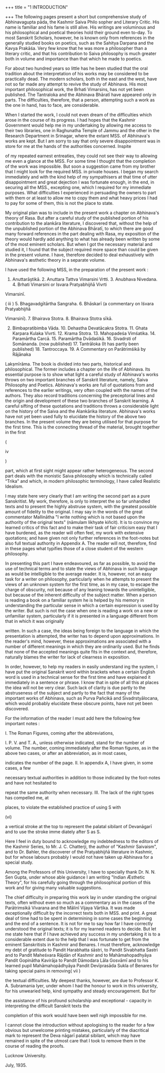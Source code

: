 +++
title = "1 INTRODUCTION"

+++
The following pages present a short but comprehensive study of Abhinavagupta pāda, the Kashmir Saiva Philo sopher and Literary Critic. His name is familiar and his fame is still alive. His writings are voluminous and his philosophical and poetical theories hold their ground even to-day. To most Sanskrit Scholars, however, he is known only from references in the generally studied books on poetics, such as the Sahitya Darpana and the Kavya Prakāśa. Very few know that he was more a philosopher than a literary critic, and that his contribution to Saiva philosophy is much greater both in volume and importance than that which he made to poetics. 

For about two hundred years so little has he been studied that the oral tradition about the interpretation of his works may be considered to be practically dead. The modern scholars, both in the east and the west, have not so far made any attempt to revive the study of Abhinava. His most important philosophical work, the Brhati Vimarsins, has not yet been published. The Tantraloka and the Abhinava Bhāratī have appeared only in parts. The difficulties, therefore, that a person, attempting such a work as the one in hand, has to face, are considerable. 

When I started the work, I could not even dream of the difficulties which arose in the course of its progress. I had hopes that the Kashmir Government would help me in my undertaking by allowing me access to their two libraries, one in Raghunatha Temple of Jammu and the other in the Research Department in Srinagar, where the extant MSS. of Abhinava's works are kept. But I am sorry to say that only severe disappointment was in store for me at the hands of the authorities concerned. Inspite 

of my repeated earnest entreaties, they could not see their way to allowing me even a glance at the MSS. For some time I thought that the completion of the work was impossible. But soon a suggestion came from my brother that I might look for the required MSS. in private houses. I began my search immediately and with the kind help of my sympathisers at that time of utter disappointment and great dejection I was fortunate enough, in the end, in securing all the MSS., excepting one, which I required for my immediate purposes. What difficulties I experienced in persuading the owners to part with them or at least to allow me to copy them and what heavy prices I had to pay for some of them, this is not the place to state. 

My original plan was to include in the present work a chapter on Abhinava's theory of Rasa. But after a careful study of the published portion of his contribution to the alankāra literature, I discovered that, without the help of the unpublished portion of the Abhinava Bhāratī, to which there are good many forward references in the part dealing with Rasa, my exposition of the theory would hardly add anything to what has already been written by some of the most eminent scholars. But when I got the necessary material and studied it, I found that the subject required more space than could be given in the present volume. I have, therefore decided to deal exhaustively with Abhinava's æsthetic theory in a separate volume. 

I have used the following MSS, in the preparation of the present work : 

1. Anuttarāștikā. 2. Anuttara Tattva Vimarsini Vrtti. 3. Anubhava Nivedana. 4. Brhati Vimarsini or Isvara Pratyabhijñā Vivrti 

Vimarsinī. 

( iii ) 5. Bhagavadgītārtha Sangraha. 6. Bhāskarī (a commentary on Iśvara Pratyabhijñā 

Vimarsinī). 7. Bhairava Stotra. 8. Bhairava Stotra sīkā. 

2. Bimbapratibimba Vāda. 10. Dehastha Devatācakra Stotra. 11. Ghata Karpara Kulaka Vivrti. 12. Krama Stotra. 13. Mahopadeśa Vimśatika. 14. Paramārtha Carcā. 15. Paramārtha Dvādaśikā. 16. Sivadrsti of Somānanda. (now published) 17. Tantrāloka (It has partly been published) 18. Tantroccaya. 19. A Commentary on Parātrimśikā by Rājānaka 

Lakṣmīrāma. The book is divided into two parts, historical and philosophical. The former includes a chapter on the life of Abhinava. Its essential purpose is to show what light a careful study of Abhinava's works throws on two important branches of Sanskrit literature, namely, Saiva Philosophy and Poetics. Abhinava's works are full of quotations from and references to the earlier writings, very often coupled with the names of the authors. They also record traditions concerning the preceptorial lines and the origin and development of these two branches of Sanskrit learning. A careful sifting of these quotations and traditions throws a considerable light on the history of the Saiva and the Alankārika literature. Abhinava's works have not yet been used fully to elucidate the history of the above two branches. In the present volume they are being utilised for that purpose for the first time. This is the connecting thread of the material, brought together in the first 

( 

iv 

) 

part, which at first sight might appear rather heterogeneous. The second part deals with the monistic Saiva philosophy which is technically called “Trika" and which, in modern philosophic terminology, I have called Realistic Idealism. 

I may state here very clearly that I am writing the second part as a pure Sanskritist. My work, therefore, is only to interpret the so far unhandled texts and to present the highly abstruse system, with the greatest possible amount of fidelity to the original. I may say in the words of the great commentator Mallinātha "I write nothing which is not based upon the authority of the original texts" (nāmulam likhyate kiñcit). It is to convince my learned critics of this fact and to make their task of fair criticism easy that I have burdened, as the reader will often feel, my work with extensive quotations; and have given not only further references in the foot-notes but also full textual authority in Appendix A. The reader will not, therefore, find in these pages what typifies those of a close student of the western philosophy. 

In presenting this part I have endeavoured, as far as possible, to avoid the use of technical terms and to state the views of Abhinava in such language as would be intelligible to the average reader. It is, however, not an easy task for a writer on philosophy, particularly when he attempts to present the views of an unknown system for the first time, as in my case, to escape the charge of obscurity, not because of any leaning towards the unintelligible, but because of the inherent difficulty of the subject matter. When a person is reading a book on a familiar system he is helped by his memory in understanding the particular sense in which a certain expression is used by the writer. But such is not the case when one is reading a work on a new or unfamiliar system, particularly if it is presented in a language different from that in which it was originally 

written. In such a case, the ideas being foreign to the language in which the presentation is attempted, the writer has to depend upon approximations. In the reader's mind, however, these approximations are associated with a number of different meanings in which they are ordinarily used. But he finds that none of the accepted meanings quite fits in the context and, therefore, naturally blames the writer for lack of clearness in exposition. 

In order, however, to help my readers in easily understand ing the system, I have put the original Sanskrit word within brackets when a certain English word is used in a technical sense for the first time and have explained it immediately in a sentence or phrase. I know that in spite of all this at places the idea will not be very clear. Such lack of clarity is due partly to the abstruseness of the subject and partly to the fact that many of the important works of Abhinava, such as Purva Pañcikā and Sivadrstyālocana, which would probably elucidate these obscure points, have not yet been discovered. 

For the information of the reader I must add here the following few important notes : 

I. The Roman Figures, coming after the abbreviations, 

I. P. V. and T. A., unless otherwise indicated, stand for the number of volume. The number, coming immediately after the Roman figures, as in the above two cases, or after an abbreviation, as in most cases, 

indicates the number of the page. II. In appendix A, I have given, in some cases, a few 

necessary textual authorities in addition to those indicated by the foot-notes and have not hesitated to 

repeat the same authority when necessary. III. The lack of the right types has compelled me, at 

places, to violate the established practice of using S with 

(vi) 

a vertical stroke at the top to represent the palatal sibilant of Devanāgarī and to use the stroke imme diately after S as S. 

Here I feel in duty bound to acknowledge my indebtedness to the editors of the Kashmir Series, to Mr. J. C. Chatterji, the author of "Kashmir Saivaism", and to Dr. Bahler, the discoverer of the Pratyabhijñā literature in Kashmir, but for whose labours probably I would not have taken up Abhinava for a special study. 

Among the Professors of this University, I have to specially thank Dr. N. N. Sen Gupta, under whose able guidance I am writing "Indian Æsthetic Theory", for his carefully going through the philosophical portion of this work and for giving many valuable suggestions. 

The chief difficulty in preparing this work lay in under standing the original texts, often without even so much as a commentary as in the cases of the Parātrimsikā Vivarana and the Mālinī Vijaya Vārtika. It was made exceptionally difficult by the incorrect texts both in MSS. and print. A great deal of time had to be spent in determining in some cases the beginning and the end of a sentence. It is not for me to say how far I have correctly understood the original texts; it is for my learned readers to decide. But let me state here that if I have achieved any success in my undertaking it is to a considerable extent due to the help that I was fortunate to get from the eminent Sanskritists in Kashmir and Benares. I must therefore, acknowledge my debt of gratitude to Pandit Harabhatta śāstri, to Pandit Sivabhatta Sastri and to Pandit Maheśvara Rājdān of Kashmir and to Mahāmahopadhyāya Pandit Gopinātha Kavirāja to Pandit Dāmodara Lāla Gosvāmī and to his learned pupil Mahāmahopādhyāya Pandit Devīprasāda Sukla of Benares for taking special pains in removing( vii ) 

the textual difficulties. My deepest thanks, however, are due to Professor K. A. Subramania Iyer, under whom I had the honour to work in this university, for his unwearied help, kind sympathy and steady encouragement. But for 

the assistance of his profound scholarship and exceptional - capacity in interpreting the difficult Sanskrit texts the 

completion of this work would have been well nigh impossible for me. 

I cannot close the introduction without apologising to the reader for a few obvious but unwelcome printing mistakes, particularly of the diacritical mark to represent the Deva nāgarī palatal sibilant, which may have remained in spite of the utmost care that I took to remove them in the course of reading the proofs. 



Lucknow University.  

July, 1935. 

